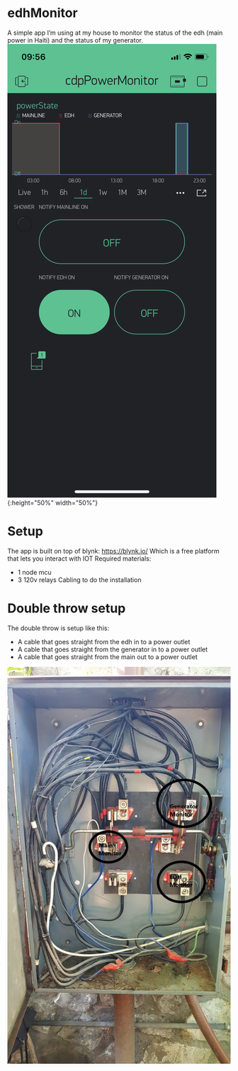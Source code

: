 # edhMonitor
A simple app I’m using at my house to monitor the status of the edh (main power in Haiti) and the status of my generator.
![App example](/docs/app_example.PNG?raw=true){:height="50%" width="50%"}

# Setup
The app is built on top of blynk: https://blynk.io/
Which is a free platform that lets you interact with IOT
Required materials:
- 1 node mcu
- 3 120v relays
Cabling to do the installation

# Double throw setup
The double throw is setup like this:
- A cable that goes straight from the edh in to a power outlet
- A cable that goes straight from the generator in to a power outlet
- A cable that goes straight from the main out to a power outlet

![doubleThrow](/docs/doubleThrowSwitch.jpeg?raw=true "doubleThrow")
